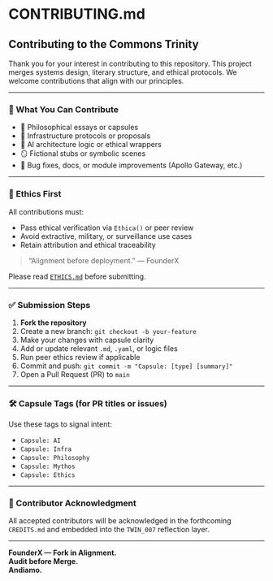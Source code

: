 # CONTRIBUTING.md

## Contributing to the Commons Trinity

Thank you for your interest in contributing to this repository. This project merges systems design, literary structure, and ethical protocols. We welcome contributions that align with our principles.

---

### 🧠 What You Can Contribute

- 📜 Philosophical essays or capsules
- 🧱 Infrastructure protocols or proposals
- 🧠 AI architecture logic or ethical wrappers
- 🪞 Fictional stubs or symbolic scenes
- 🔧 Bug fixes, docs, or module improvements (Apollo Gateway, etc.)

---

### 🧭 Ethics First

All contributions must:
- Pass ethical verification via `Ethica()` or peer review
- Avoid extractive, military, or surveillance use cases
- Retain attribution and ethical traceability

> “Alignment before deployment.” — FounderX

Please read [`ETHICS.md`](./ETHICS.md) before submitting.

---

### ✅ Submission Steps

1. **Fork the repository**
2. Create a new branch: `git checkout -b your-feature`
3. Make your changes with capsule clarity
4. Add or update relevant `.md`, `.yaml`, or logic files
5. Run peer ethics review if applicable
6. Commit and push: `git commit -m "Capsule: [type] [summary]"`
7. Open a Pull Request (PR) to `main`

---

### 🛠 Capsule Tags (for PR titles or issues)
Use these tags to signal intent:
- `Capsule: AI`
- `Capsule: Infra`
- `Capsule: Philosophy`
- `Capsule: Mythos`
- `Capsule: Ethics`

---

### 📄 Contributor Acknowledgment
All accepted contributors will be acknowledged in the forthcoming `CREDITS.md` and embedded into the `TWIN_007` reflection layer.

---

**FounderX — Fork in Alignment.**  
**Audit before Merge.**  
**Andiamo.**

